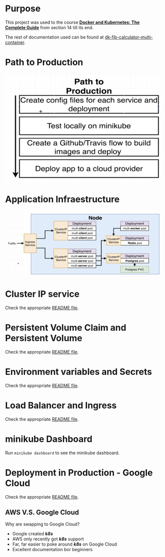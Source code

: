 # Purpose

This project was used to the course [**Docker and Kubernetes: The Complete Guide**](https://www.udemy.com/docker-and-kubernetes-the-complete-guide) from section 14 till its end.

The rest of documentation used can be found at [dk-fib-calculator-multi-container](https://github.com/ricardo-aspira/dk-fib-calculator-multi-container/blob/master/README.md).

# Path to Production

![Path to Production](/docs/images/k8s-path-prod.png)

# Application Infraestructure

![k8s App Infra](/docs/images/k8s-app-infra.png)

# Cluster IP service

Check the appropriate [README file](docs/cluster-ip.md).

# Persistent Volume Claim and Persistent Volume

Check the appropriate [README file](docs/pvc-pv.md).

# Environment variables and Secrets

Check the appropriate [README file](docs/env-secrets.md).

# Load Balancer and Ingress

Check the appropriate [README file](docs/lb-ingress.md).

# minikube Dashboard

Run `minikube dashboard` to see the minikube dashboard.

# Deployment in Production - Google Cloud

Check the appropriate [README file](docs/google-cloud.md).

## AWS V.S. Google Cloud

Why are swapping to Google Cloud?
*  Google created ***k8s***
*  AWS only recently got ***k8s*** support
*  Far, far easier to poke around ***k8s*** on Google Cloud
*  Excellent documentation bor beginners